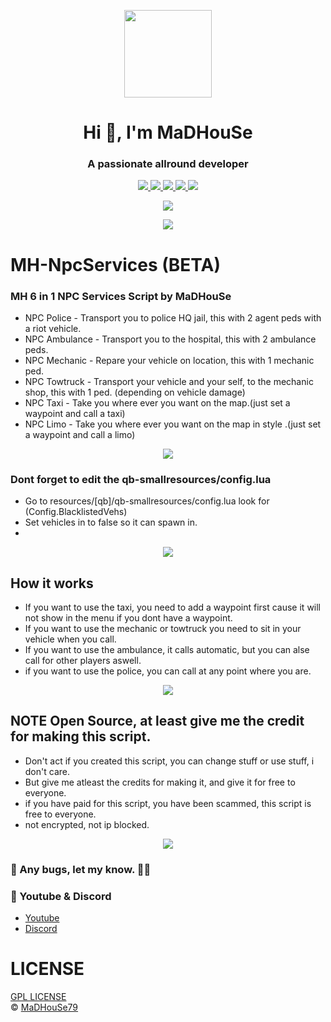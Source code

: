 <p align="center">
    <img width="140" src="https://icons.iconarchive.com/icons/iconarchive/red-orb-alphabet/128/Letter-M-icon.png" />  
    <h1 align="center">Hi 👋, I'm MaDHouSe</h1>
    <h3 align="center">A passionate allround developer </h3>    
</p>

<p align="center">
  <a href="https://github.com/MaDHouSe79/mh-npcservices/issues">
    <img src="https://img.shields.io/github/issues/MaDHouSe79/mh-npcservices"/> 
  </a>
  <a href="https://github.com/MaDHouSe79/mh-npcservices/watchers">
    <img src="https://img.shields.io/github/watchers/MaDHouSe79/mh-npcservices"/> 
  </a> 
  <a href="https://github.com/MaDHouSe79/mh-npcservices/network/members">
    <img src="https://img.shields.io/github/forks/MaDHouSe79/mh-npcservices"/> 
  </a>  
  <a href="https://github.com/MaDHouSe79/mh-npcservices/stargazers">
    <img src="https://img.shields.io/github/stars/MaDHouSe79/mh-npcservices?color=white"/> 
  </a>
  <a href="https://github.com/MaDHouSe79/mh-npcservices/blob/main/LICENSE">
    <img src="https://img.shields.io/github/license/MaDHouSe79/mh-npcservices?color=black"/> 
  </a>      
</p>

<p align="center">
  <img alig src="https://github-profile-trophy.vercel.app/?username=MaDHouSe79&margin-w=15&column=6" />
</p>

<p align="center">
  <img alig src="https://raw.githubusercontent.com/kamranahmedse/driver.js/master/demo/images/split.png" />
</p>

# MH-NpcServices (BETA)

### MH 6 in 1 NPC Services Script by MaDHouSe
- NPC Police    - Transport you to police HQ jail, this with 2 agent peds with a riot vehicle.
- NPC Ambulance - Transport you to the hospital, this with 2 ambulance peds.
- NPC Mechanic  - Repare your vehicle on location, this with 1 mechanic ped.
- NPC Towtruck  - Transport your vehicle and your self, to the mechanic shop, this with 1 ped. (depending on vehicle damage)
- NPC Taxi      - Take you where ever you want on the map.(just set a waypoint and call a taxi)
- NPC Limo      - Take you where ever you want on the map in style .(just set a waypoint and call a limo)

<p align="center">
  <img alig src="https://raw.githubusercontent.com/kamranahmedse/driver.js/master/demo/images/split.png" />
</p>

### Dont forget to edit the qb-smallresources/config.lua 
- Go to resources/[qb]/qb-smallresources/config.lua look for (Config.BlacklistedVehs)
- Set vehicles in to false so it can spawn in.
- 
<p align="center">
  <img alig src="https://raw.githubusercontent.com/kamranahmedse/driver.js/master/demo/images/split.png" />
</p>

## How it works
- If you want to use the taxi, you need to add a waypoint first cause it will not show in the menu if you dont have a waypoint.
- If you want to use the mechanic or towtruck you need to sit in your vehicle when you call.
- If you want to use the ambulance, it calls automatic, but you can alse call for other players aswell.
- if you want to use the police, you can call at any point where you are.

<p align="center">
  <img alig src="https://raw.githubusercontent.com/kamranahmedse/driver.js/master/demo/images/split.png" />
</p>

## NOTE Open Source, at least give me the credit for making this script.
- Don't act if you created this script, you can change stuff or use stuff, i don't care.
- But give me atleast the credits for making it, and give it for free to everyone.
- if you have paid for this script, you have been scammed, this script is free to everyone.
- not encrypted, not ip blocked.

<p align="center">
  <img alig src="https://raw.githubusercontent.com/kamranahmedse/driver.js/master/demo/images/split.png" />
</p>

### 🐞 Any bugs, let my know. 👊😎

### 🙈 Youtube & Discord
- [Youtube](https://www.youtube.com/@MaDHouSe79)
- [Discord](https://discord.gg/cEMSeE9dgS)

# LICENSE
[GPL LICENSE](./LICENSE)<br />
&copy; [MaDHouSe79](https://www.youtube.com/@MaDHouSe79)

